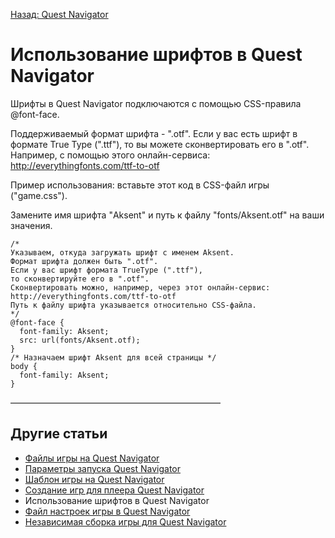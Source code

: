 [Назад: Quest Navigator](../navigator)

# Использование шрифтов в Quest Navigator

Шрифты в Quest Navigator подключаются с помощью CSS-правила \@font-face.

Поддерживаемый формат шрифта - ".otf". Если у вас есть шрифт в формате True Type (".ttf"), то вы можете сконвертировать его в ".otf". Например, с помощью этого онлайн-сервиса: <http://everythingfonts.com/ttf-to-otf>

Пример использования: вставьте этот код в CSS-файл игры ("game.css").

Замените имя шрифта "Aksent" и путь к файлу "fonts/Aksent.otf" на ваши значения.

    /* 
    Указываем, откуда загружать шрифт с именем Aksent.
    Формат шрифта должен быть ".otf".
    Если у вас шрифт формата TrueType (".ttf"), 
    то сконвертируйте его в ".otf".
    Сконвертировать можно, например, через этот онлайн-сервис:
    http://everythingfonts.com/ttf-to-otf
    Путь к файлу шрифта указывается относительно CSS-файла.
    */
    @font-face {
      font-family: Aksent;
      src: url(fonts/Aksent.otf);
    }
    /* Назначаем шрифт Aksent для всей страницы */
    body {
      font-family: Aksent;
    }

————————————————————————

## Другие статьи

*  [Файлы игры на Quest Navigator](navigator_game_files)
*  [Параметры запуска Quest Navigator](navigator_command_line)
*  [Шаблон игры на Quest Navigator](navigator_game_template)
*  [Создание игр для плеера Quest Navigator](sozdanie_igr_na_quest_navigator)
*  Использование шрифтов в Quest Navigator
*  [Файл настроек игры в Quest Navigator](fajl_nastroek_igry_v_quest_navigator)
*  [Независимая сборка игры для Quest Navigator](navigator_standalone)
